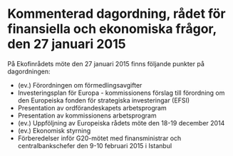 # Kommenterad dagordning, rådet för finansiella och ekonomiska frågor, den 27 januari 2015

På Ekofinrådets möte den 27 januari 2015 finns följande punkter på dagordningen:

* (ev.) Förordningen om förmedlingsavgifter
* Investeringsplan för Europa - kommissionens förslag till förordning om den Europeiska fonden för strategiska investeringar (EFSI)
* Presentation av ordförandeskapets arbetsprogram
* Presentation av kommissionens arbetsprogram
* (ev.) Uppföljning av Europeiska rådets möte den 18-19 december 2014
* (ev.) Ekonomisk styrning
* Förberedelser inför G20-mötet med finansministrar och centralbankschefer den 9-10 februari 2015 i Istanbul
